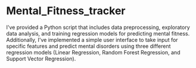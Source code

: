 # Mental_Fitness_tracker
I've provided a Python script that includes data preprocessing, exploratory data analysis, and training regression models for predicting mental fitness. Additionally, I've implemented a simple user interface to take input for specific features and predict mental disorders using three different regression models (Linear Regression, Random Forest Regression, and Support Vector Regression).
